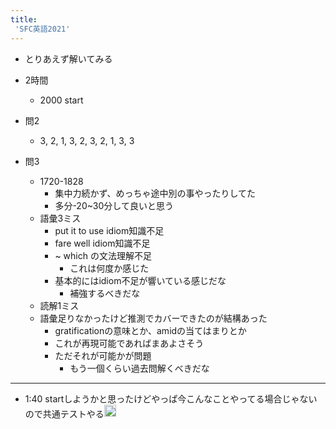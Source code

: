 ```yaml
---
title:
 'SFC英語2021'
---
```


- とりあえず解いてみる

- 2時間
    - 2000 start

- 問2
    - 3, 2, 1, 3, 2, 3, 2, 1, 3, 3

- 問3
    - 1720-1828
        - 集中力続かず、めっちゃ途中別の事やったりしてた
        - 多分-20~30分して良いと思う
    - 語彙3ミス
        - put it to use idiom知識不足
        - fare well idiom知識不足
        - ~ which の文法理解不足
            - これは何度か感じた
        - 基本的にはidiom不足が響いている感じだな
            - 補強するべきだな
    - 読解1ミス
    - 語彙足りなかったけど推測でカバーできたのが結構あった
        - gratificationの意味とか、amidの当てはまりとか
        - これが再現可能であればまあよさそう
        - ただそれが可能かが問題
            - もう一個くらい過去問解くべきだな

---
- 1:40 startしようかと思ったけどやっぱ今こんなことやってる場合じゃないので共通テストやる<img src='https://scrapbox.io/api/pages/blu3mo-public/blu3mo/icon' alt='blu3mo.icon' height="19.5"/>